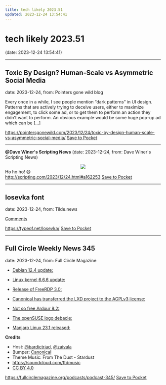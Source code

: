 ```yaml
---
title: tech likely 2023.51
updated: 2023-12-24 13:54:41
---
```


# tech likely 2023.51

(date: 2023-12-24 13:54:41)

---

## Toxic By Design? Human-Scale vs Asymmetric Social Media

date: 2023-12-24, from: Pointers gone wild blog

Every once in a while, I see people mention &#8220;dark patterns&#8221; in UI design. Patterns that are actively trying to deceive users, either to maximize engagement, to click some ad, or to get them to perform an action they didn&#8217;t want to perform. An obvious example would be some huge pop-up ad which can be [&#8230;]

<span class="feed-item-link">
<a href="https://pointersgonewild.com/2023/12/24/toxic-by-design-human-scale-vs-asymmetric-social-media/">https://pointersgonewild.com/2023/12/24/toxic-by-design-human-scale-vs-asymmetric-social-media/</a> <a href="https://getpocket.com/save" class="pocket-btn" data-lang="en" data-save-url="https://pointersgonewild.com/2023/12/24/toxic-by-design-human-scale-vs-asymmetric-social-media/">Save to Pocket</a>
</span>

---

**@Dave Winer's Scripting News** (date: 2023-12-24, from: Dave Winer's Scripting News)

<div class="divInlineImage"><center><img class="imgInline" src="https://imgs.scripting.com/2023/12/24/santa.png"></center>Ho ho ho! <span class="spOldSchoolEmoji">😄</span></div>

<span class="feed-item-link">
<a href="http://scripting.com/2023/12/24.html#a162253">http://scripting.com/2023/12/24.html#a162253</a> <a href="https://getpocket.com/save" class="pocket-btn" data-lang="en" data-save-url="http://scripting.com/2023/12/24.html#a162253">Save to Pocket</a>
</span>

---

## Iosevka font

date: 2023-12-24, from: Tilde.news

<p><a href="https://tilde.news/s/3xfgy1/iosevka_font">Comments</a></p>

<span class="feed-item-link">
<a href="https://typeof.net/Iosevka/">https://typeof.net/Iosevka/</a> <a href="https://getpocket.com/save" class="pocket-btn" data-lang="en" data-save-url="https://typeof.net/Iosevka/">Save to Pocket</a>
</span>

---

## Full Circle Weekly News 345

date: 2023-12-24, from: Full Circle Magazine

<ul>
<li>
<p><a href="https://www.debian.org/News/2023/20231210">Debian 12.4 update:</a></p>
</li>
<li>
<p><a href="https://lkml.org/lkml/2023/12/11/226">Linux kernel 6.6.6 update:</a></p>
</li>
<li>
<p><a href="https://github.com/FreeRDP/FreeRDP/releases/tag/3.0.0">Release of FreeRDP 3.0:</a></p>
</li>
<li>
<p><a href="https://discourse.ubuntu.com/t/lxd-5-20-has-been-released/40865">Canonical has transferred the LXD project to the AGPLv3 license:</a></p>
</li>
<li>
<p><a href="https://ardour.org/whatsnew.html">Not so free Ardour 8.2:</a></p>
</li>
<li>
<p><a href="https://news.opensuse.org/2023/12/15/insights-from-the-os-logo-contest/">The openSUSE logo debacle:</a></p>
</li>
<li>
<p><a href="https://forum.manjaro.org/t/manjaro-23-1-vulcan-released/153458">Manjaro Linux 23.1 released:</a></p>
</li>
</ul>
<p><strong>Credits</strong></p>
<ul>
<li>Host: <a href="https://twitter.com/bardictriad">@bardictriad</a>, <a href="mailto:zaivala@hostux.social">@zaivala</a></li>
<li>Bumper: <a href="https://canonical.com/">Canonical</a></li>
<li>Theme Music: From The Dust - Stardust</li>
<li><a href="https://soundcloud.com/ftdmusic">https://soundcloud.com/ftdmusic</a></li>
<li><a href="https://creativecommons.org/licenses/by/4.0/">CC BY 4.0</a></li>
</ul>

<span class="feed-item-link">
<a href="https://fullcirclemagazine.org/podcasts/podcast-345/">https://fullcirclemagazine.org/podcasts/podcast-345/</a> <a href="https://getpocket.com/save" class="pocket-btn" data-lang="en" data-save-url="https://fullcirclemagazine.org/podcasts/podcast-345/">Save to Pocket</a>
</span>



<script type="text/javascript">!function(d,i){if(!d.getElementById(i)){var j=d.createElement("script");j.id=i;j.src="https://widgets.getpocket.com/v1/j/btn.js?v=1";var w=d.getElementById(i);d.body.appendChild(j);}}(document,"pocket-btn-js");</script>

